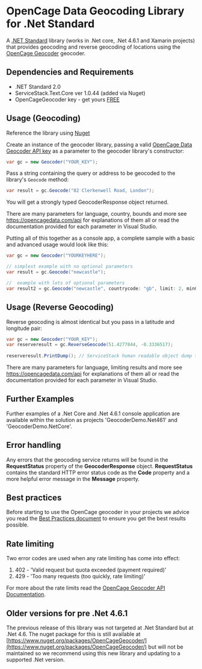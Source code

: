 OpenCage Data Geocoding Library for .Net Standard
=======================

A [.NET Standard](https://blogs.msdn.microsoft.com/dotnet/2016/09/26/introducing-net-standard/) library (works in .Net core, .Net 4.6.1 and Xamarin projects) that provides geocoding and reverse geocoding of locations using the  [OpenCage Geocoder](https://opencagedata.com/)
geocoder. 

## Dependencies and Requirements
* .NET Standard 2.0
* ServiceStack.Text.Core ver 1.0.44 (added via Nuget)
* OpenCageGeocoder key - get yours [FREE](https://opencagedata.com/)

## Usage (Geocoding)
Reference the library using [Nuget](https://www.nuget.org/packages/OpenCage.Geocode.DotNetStandard/) 

Create an instance of the geocoder library, passing a valid [OpenCage Data Geocoder API key](https://opencagedata.com/) as a parameter to the geocoder library's constructor:

```C#
var gc = new Geocoder("YOUR_KEY");
```

Pass a string containing the query or address to be geocoded to the library's `Geocode` method:

```C#
var result = gc.Geocode("82 Clerkenwell Road, London");
```

You will get a strongly typed GeocoderResponse object returned.

There are many parameters for language, country, bounds and more see https://opencagedata.com/api for explanations of them all or read the documentation provided for each parameter in Visual Studio.

Putting all of this together as a console app, a complete sample with a basic and advanced usage would look like this:


```C#
var gc = new Geocoder("YOURKEYHERE");

// simplest example with no optional parameters
var result = gc.Geocode("newcastle");

//  example with lots of optional parameters
var result2 = gc.Geocode("newcastle", countrycode: "gb", limit: 2, minConfidence: 6, language: "en", abbrv: true, noAnnotations:true, noRecord: true, addRequest: true);

```

## Usage (Reverse Geocoding)
Reverse geocoding is almost identical but you pass in a latitude and longitude pair:


```C#
var gc = new Geocoder("YOUR_KEY");
var reserveresult = gc.ReverseGeocode(51.4277844, -0.3336517);
            
reserveresult.PrintDump(); // ServiceStack human readable object dump to console
```

There are many parameters for language, limiting results and more see https://opencagedata.com/api for explanations of them all or read the documentation provided for each parameter in Visual Studio.

## Further Examples
Further examples of a .Net Core and .Net 4.6.1 console application are available within the solution as projects 'GeocoderDemo.Net461' and 'GeocoderDemo.NetCore'.

## Error handling
Any errors that the geocoding service returns will be found in the **RequestStatus** property of the **GeocoderResponse** object. **RequestStatus** contains the standard HTTP error status code as the **Code** property and a more helpful error message in the **Message** property.

## Best practices
Before starting to use the OpenCage geocoder in your projects we advice you read the [Best Practices document](https://opencagedata.com/api#bestpractices) to ensure you get the best results possible.

## Rate limiting
Two error codes are used when any rate limiting has come into effect:

 1. 402 - 'Valid request but quota exceeded (payment required)'
 2. 429 - 'Too many requests (too quickly, rate limiting)'

For more about the rate limits read the [OpenCage Geocoder API Documentation](https://opencagedata.com/api#rate-limiting).

## Older versions for pre .Net 4.6.1
The previous release of this library was not targeted at .Net Standard but at .Net 4.6. The nuget package for this is still available at [https://www.nuget.org/packages/OpenCageGeocoder/](https://www.nuget.org/packages/OpenCageGeocoder/) but will not be maintained so we recommend using this new library and updating to a supported .Net version.
